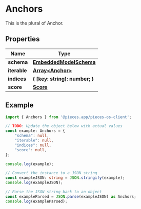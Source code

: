 
# Anchors

This is the plural of Anchor.

## Properties

Name | Type
------------ | -------------
**schema** | [**EmbeddedModelSchema**](EmbeddedModelSchema)
**iterable** | [**Array&lt;Anchor&gt;**](Anchor)
**indices** | **\{ [key: string]: number; \}**
**score** | [**Score**](Score)

## Example

```typescript
import { Anchors } from '@pieces.app/pieces-os-client';

// TODO: Update the object below with actual values
const example: Anchors = {
    "schema": null,
    "iterable": null,
    "indices": null,
    "score": null,
};

console.log(example);

// Convert the instance to a JSON string
const exampleJSON: string = JSON.stringify(example);
console.log(exampleJSON);

// Parse the JSON string back to an object
const exampleParsed = JSON.parse(exampleJSON) as Anchors;
console.log(exampleParsed);
```



